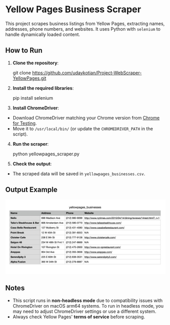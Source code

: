 # Yellow Pages Business Scraper

This project scrapes business listings from Yellow Pages, extracting names, addresses, phone numbers, and websites. It uses Python with `selenium` to handle dynamically loaded content.

## How to Run

1. **Clone the repository**:

   git clone https://github.com/udaykotian/Project-WebScraper-YellowPages.git

2. **Install the required libraries**:

   pip install selenium

3. **Install ChromeDriver**:
- Download ChromeDriver matching your Chrome version from [Chrome for Testing](https://googlechromelabs.github.io/chrome-for-testing/).
- Move it to `/usr/local/bin/` (or update the `CHROMEDRIVER_PATH` in the script).

4. **Run the scraper**:

   python yellowpages_scraper.py

5. **Check the output**:
- The scraped data will be saved in `yellowpages_businesses.csv`.

## Output Example

![Output Screenshot](output_screenshot.png)

## Notes

- This script runs in **non-headless mode** due to compatibility issues with ChromeDriver on macOS arm64 systems. To run in headless mode, you may need to adjust ChromeDriver settings or use a different system.
- Always check Yellow Pages' **terms of service** before scraping.

